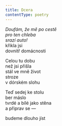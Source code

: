 ```yaml
---
title: Dcera
contentType: poetry
---
```


<section>

_Doufám, že mě po cestě  
pro ten chleba  
srazí auto!_  
křikla jsi  
dovnitř domácnosti

Celou tu dobu  
než jsi přišla  
stál ve mně život  
stroze  
v dórském slohu

Teď sedej ke stolu  
ber máslo  
tvrdé a bílé jako stěna  
a připrav se —

budeme dlouho jíst

</section>
